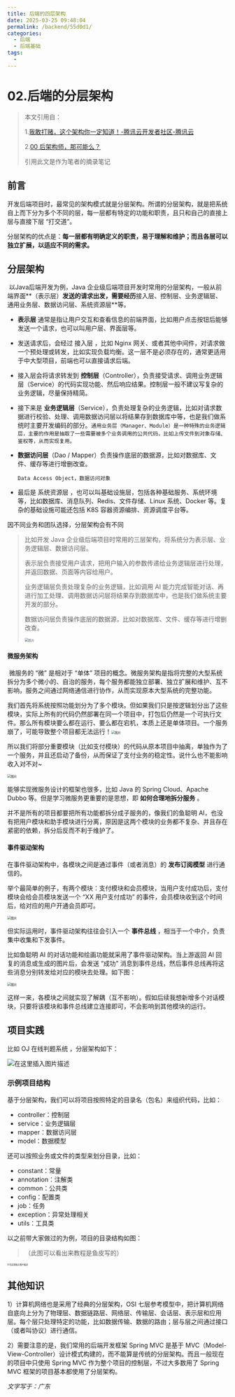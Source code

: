 ```yaml
---
title: 后端的四层架构
date: 2025-03-25 09:48:04
permalink: /backend/55d0d1/
categories:
  - 后端
  - 后端基础
tags:
  - 
---
```



# 02.后端的分层架构

> 本文引用自：
>
> 1.[我敢打赌，这个架构你一定知道！-腾讯云开发者社区-腾讯云](https://cloud.tencent.com/developer/article/2340000)
>
> 2.[00 后架构师，那可能么？](https://mp.weixin.qq.com/s?__biz=MzI1NDczNTAwMA==&mid=2247550056&idx=1&sn=15d0ad5aca6ea95550107fdc53f13463&scene=21#wechat_redirect)
>
> 引用此文是作为笔者的摘录笔记

## 前言	

​	开发后端项目时，最常见的架构模式就是分层架构。所谓的分层架构，就是把系统自上而下分为多个不同的层，每一层都有特定的功能和职责，且只和自己的直接上层与直接下层 “打交道”。

​	分层架构的优点是：**每一层都有明确定义的职责，易于理解和维护；而且各层可以独立扩展，以适应不同的需求。**

## 分层架构

​	以Java后端开发为例，Java 企业级后端项目开发时常用的分层架构，一般从前端界面**（表示层）**发送的请求出发，需要经历**接入层、控制层、业务逻辑层、通用业务层、数据访问层、系统资源层**等。

- **表示层** 通常是指让用户交互和查看信息的前端界面，比如用户点击按钮后能够发送一个请求，也可以叫用户层、界面层等。

- 发送请求后，会经过 接入层 ，比如 Nginx 网关、或者其他中间件，对请求做一个预处理或转发，比如实现负载均衡。这一层不是必须存在的，通常更适用于中大型项目，前端也可以直接请求后端。

- 接入层会将请求转发到 **控制层**（Controller），负责接受请求、调用业务逻辑层（Service）的代码实现功能、然后响应结果。控制层一般不建议写复杂的业务逻辑，尽量保持精简。

- 接下来是 **业务逻辑层**（Service），负责处理复杂的业务逻辑，比如对请求数据进行校验、处理、调用数据访问层以将结果存到数据库中等，也是我们做系统时主要开发编码的部分。`通用业务层（Manager、Module）是一种特殊的业务逻辑层，主要的作用是抽取了一些需要被多个业务调用的公共代码，比如上传文件到对象存储、鉴权等，从而实现复用。`

- **数据访问层**（Dao / Mapper）负责操作底层的数据源，比如对数据库、文件、缓存等进行增删改查。

  `Data Access Object，数据访问对象`

- 最后是 系统资源层 ，也可以叫基础设施层，包括各种基础服务、系统环境等，比如数据库、消息队列、Redis、文件存储、Linux 系统、Docker 等。复杂的基础设施可能还包括 K8S 容器资源编排、资源调度平台等。

因不同业务和团队选择，分层架构会有不同

> 比如开发 Java 企业级后端项目时常用的三层架构，将系统分为表示层、业务逻辑层、数据访问层。
>
> 表示层负责接受用户请求，把用户输入的参数传递给业务逻辑层进行处理，并返回数据、页面等内容给用户。
>
> 业务逻辑层负责处理复杂的业务逻辑，比如调用 AI 能力完成智能对话、再进行加工处理、调用数据访问层将结果存到数据库中，也是我们做系统主要开发的部分。
>
> 数据访问层负责操作底层的数据源，比如对数据库、文件、缓存等进行增删改查。
>
> <img src="../.vuepress/public/blog_images/640" alt="图片" style="zoom:50%;" />

#### 微服务架构

​	微服务的 “微” 是相对于 “单体” 项目的概念。微服务架构是指将完整的大型系统拆分为多个微小的、自治的服务，每个服务都能独立部署、独立扩展和维护、互不影响，服务之间通过网络通信进行协作，从而实现原本大型系统的完整功能。

​	我们首先将系统按照功能划分为了多个模块。但如果我们只是按逻辑划分出了这些模块，实际上所有的代码仍然部署在同一个项目中，打包后仍然是一个可执行文件。那么所有模块要么都在运行、要么都在宕机，本质上还是单体项目。一个服务崩了，可能导致整个项目都无法运行！<img src="../.vuepress/public/blog_images/640" alt="图片" style="zoom: 50%;" />

所以我们将部分重要模块（比如支付模块）的代码从原本项目中抽离，单独作为了一个服务，并且还启动了备份，从而保证了支付业务的稳定性。说什么也不能影响收入对不对~

<img src="../.vuepress/public/blog_images/640" alt="图片" style="zoom:50%;" />

能够实现微服务设计的框架也很多，比如 Java 的 Spring Cloud、Apache Dubbo 等。但是学习微服务更重要的是思想，即 **如何合理地拆分服务** 。

并不是所有的项目都要把所有功能都拆分成子服务的，像我们的鱼聪明 AI，也没有把用户模块和助手模块进行分离，原因是这两个模块的业务都不复杂、并且存在紧密的依赖，拆分后反而不利于维护了。

#### 事件驱动架构

在事件驱动架构中，各模块之间是通过事件（或者消息）的 **发布订阅模型** 进行通信的。

举个最简单的例子，有两个模块：支付模块和会员模块，当用户支付成功后，支付模块会给会员模块发送一个 “XX 用户支付成功” 的事件，会员模块收到这个时间后，给对应的用户开通会员即可。

<img src="../.vuepress/public/blog_images/640" alt="图片" style="zoom:50%;" />

但实际运用时，事件驱动架构往往会引入一个 **事件总线** ，相当于一个中介，负责集中收集和下发事件。

比如鱼聪明 AI 的对话功能和绘画功能就采用了事件驱动架构。当上游返回 AI 回复的消息或生成的图片后，会发送 “成功” 消息到事件总线，然后事件总线再将这些消息分别转发给对应的模块去处理。如下图：

<img src="../.vuepress/public/blog_images/640" alt="图片" style="zoom:50%;" />

这样一来，各模块之间就实现了解耦（互不影响）。假如后续我想新增多个对话模块，只要将该模块和事件总线建立连接即可，不会影响到其他模块的运行。

## 项目实践

比如 OJ 在线判题系统 ，分层架构如下：

![在这里插入图片描述](../.vuepress/public/blog_images/e6d1bb56b00e9088ed005a055239f88a.png)

### 示例项目结构

基于分层架构，我们可以将项目按照特定的目录名（包名）来组织代码，比如：

- controller：控制层
- service：业务逻辑层
- mapper：数据访问层
- model：数据模型

还可以按照业务或文件的类型来划分目录，比如：

- constant：常量
- annotation：注解类
- common：公共类
- config：配置类
- job：任务
- exception：异常处理相关
- utils：工具类

以之前带大家做过的为例，项目的目录结构如图：

> （此图可以看出来教程是鱼皮写的）

<img src="../.vuepress/public/blog_images/86fd602c9f9192bb40b7ebc9f39269fd.png" alt="在这里插入图片描述" style="zoom:33%;" />

## 其他知识

1）计算机网络也是采用了经典的分层架构，OSI 七层参考模型中，把计算机网络自底向上分为了物理层、数据链路层、网络层、传输层、会话层、表示层和应用层。每个层只处理特定的功能，比如数据传输、数据的路由；层与层之间通过接口（或者叫协议）进行通信。

2）需要注意的是，我们常用的后端开发框架 Spring MVC 是基于 MVC（Model-View-Controller）设计模式构建的，而不能算是传统的分层架构。而且一般现在的项目中只使用 Spring MVC 作为整个项目的控制层，不过大多数用了 Spring MVC 框架的项目基本都使用了分层架构。

*文字写于：广东*